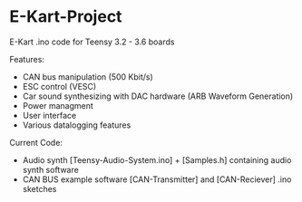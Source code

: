 # E-Kart-Project
E-Kart .ino code for Teensy 3.2 - 3.6 boards

Features:
- CAN bus manipulation (500 Kbit/s)
- ESC control (VESC)
- Car sound synthesizing with DAC hardware (ARB Waveform Generation)
- Power managment
- User interface
- Various datalogging features

Current Code:
- Audio synth [Teensy-Audio-System.ino] + [Samples.h] containing audio synth software
- CAN BUS example software [CAN-Transmitter] and [CAN-Reciever] .ino sketches
